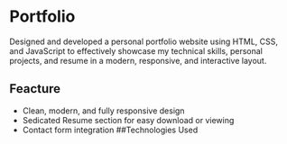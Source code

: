# Portfolio
Designed and developed a personal portfolio website using HTML, CSS, and JavaScript to effectively showcase my technical skills, personal projects, and resume in a modern, responsive, and interactive layout.
## Feacture
 - Clean, modern, and fully responsive design
 - Sedicated Resume section for easy download or viewing
 - Contact form integration
##Technologies Used
 


 
 

